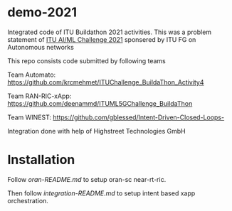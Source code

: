 # demo-2021
Integrated code of ITU Buildathon 2021 activities. This was a problem statement of [ITU AI/ML Challenge 2021](https://aiforgood.itu.int/about/aiml-in-5g-challenge/) sponsered by ITU FG on Autonomous networks

This repo consists code submitted by following teams

Team Automato: https://github.com/krcmehmet/ITUChallenge_BuildaThon_Activity4 

Team RAN-RIC-xApp: https://github.com/deenammd/ITUML5GChallenge_BuildaThon 

Team WINEST: https://github.com/gblessed/Intent-Driven-Closed-Loops- 

Integration done with help of Highstreet Technologies GmbH

# Installation
Follow *oran-README.md* to setup oran-sc near-rt-ric.

Then follow *integration-README.md* to setup intent based xapp orchestration.
